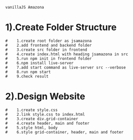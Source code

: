     vanillaJS Amazona

#        1).Create Folder Structure
    #    1.create root folder as jsamazona
    #    2.add frontend and backend folder
    #    3.create src folder in frontend
    #    4.create index.html with heading jsamazona in src
    #    5.run npm init in frontend folder
    #    6.npm install live-server
    #    7.add start command as live-server src --verbose
    #    8.run npm start
    #    9.check result

#         2).Design Website
    #    1.create style.css
    #    2.link style.css to index.html
    #    3.create div.grid-container
    #    4.create header, main and footer
    #    5.style html, body
    #    6.style grid-container, header, main and footer
